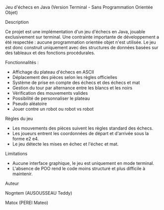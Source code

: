 Jeu d'échecs en Java (Version Terminal - Sans Programmation Orientée Objet)

Description

Ce projet est une implémentation d'un jeu d'échecs en Java, jouable exclusivement sur terminal. Une contrainte importante de développement a été respectée : aucune programmation orientée objet n'est utilisée. Le jeu est donc construit uniquement avec des structures de données basées sur des tableaux et des fonctions procédurales.

Fonctionnalités :

- Affichage du plateau d'échecs en ASCII
- Déplacement des pièces selon les règles officielles
- Système de prise en compte des échecs et des échecs et mat
- Gestion du tour par alternance entre les blancs et les noirs
- Vérification des mouvements valides
- Possibilité de personnaliser le plateau
- Pseudo aléatoire
- Jouer contre un robot ou robot vs robot

Règles du jeu

- Les mouvements des pièces suivent les règles standard des échecs.
- Les joueurs entrent les coordonnées de départ et d'arrivée sous la forme e2 e4.
- Le jeu détecte les mises en échec et l'échec et mat.

Limitations

- Aucune interface graphique, le jeu est uniquement en mode terminal.
- L'absence de POO rend le code moins structuré et plus difficile à maintenir.

Auteur

Nogntem (AUSOUSSEAU Teddy)

Matox (PEREI Mateo)
